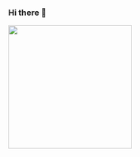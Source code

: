 ### Hi there 👋



<a href="https://github.com/Cedric-Perauer">
  <img align="center" height="250" src="https://github-readme-stats.vercel.app/api/top-langs/?username=Cedric-Perauer&langs_count=40&layout=compact&hide=html,javascript,jupyternotebook&theme=default&include_all_commits=true" />
</a>

